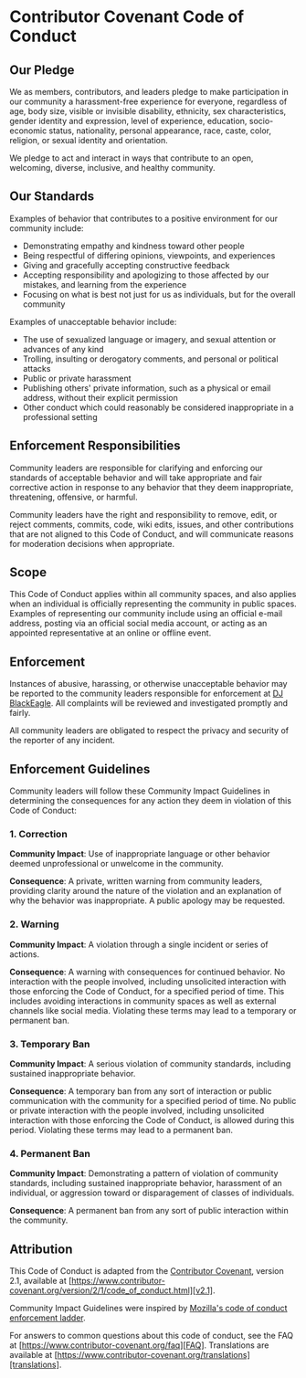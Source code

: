 # Contributor Covenant Code of Conduct

## Our Pledge

We as members, contributors, and leaders pledge to make participation in our
community a harassment-free experience for everyone, regardless of age, body
size, visible or invisible disability, ethnicity, sex characteristics, gender
identity and expression, level of experience, education, socio-economic status,
nationality, personal appearance, race, caste, color, religion, or sexual
identity and orientation.

We pledge to act and interact in ways that contribute to an open, welcoming,
diverse, inclusive, and healthy community.

## Our Standards

Examples of behavior that contributes to a positive environment for our
community include:

- Demonstrating empathy and kindness toward other people
- Being respectful of differing opinions, viewpoints, and experiences
- Giving and gracefully accepting constructive feedback
- Accepting responsibility and apologizing to those affected by our mistakes,
  and learning from the experience
- Focusing on what is best not just for us as individuals, but for the overall
  community

Examples of unacceptable behavior include:

- The use of sexualized language or imagery, and sexual attention or advances of
  any kind
- Trolling, insulting or derogatory comments, and personal or political attacks
- Public or private harassment
- Publishing others' private information, such as a physical or email address,
  without their explicit permission
- Other conduct which could reasonably be considered inappropriate in a
  professional setting

## Enforcement Responsibilities

Community leaders are responsible for clarifying and enforcing our standards of
acceptable behavior and will take appropriate and fair corrective action in
response to any behavior that they deem inappropriate, threatening, offensive,
or harmful.

Community leaders have the right and responsibility to remove, edit, or reject
comments, commits, code, wiki edits, issues, and other contributions that are
not aligned to this Code of Conduct, and will communicate reasons for moderation
decisions when appropriate.

## Scope

This Code of Conduct applies within all community spaces, and also applies when
an individual is officially representing the community in public spaces.
Examples of representing our community include using an official e-mail address,
posting via an official social media account, or acting as an appointed
representative at an online or offline event.

## Enforcement

Instances of abusive, harassing, or otherwise unacceptable behavior may be
reported to the community leaders responsible for enforcement at
[DJ BlackEagle][REF_INTERN_EMAIL_ADDRESS_COD].
All complaints will be reviewed and investigated promptly and fairly.

All community leaders are obligated to respect the privacy and security of the
reporter of any incident.

## Enforcement Guidelines

Community leaders will follow these Community Impact Guidelines in determining
the consequences for any action they deem in violation of this Code of Conduct:

### 1. Correction

**Community Impact**: Use of inappropriate language or other behavior deemed
unprofessional or unwelcome in the community.

**Consequence**: A private, written warning from community leaders, providing
clarity around the nature of the violation and an explanation of why the
behavior was inappropriate. A public apology may be requested.

### 2. Warning

**Community Impact**: A violation through a single incident or series of
actions.

**Consequence**: A warning with consequences for continued behavior. No
interaction with the people involved, including unsolicited interaction with
those enforcing the Code of Conduct, for a specified period of time. This
includes avoiding interactions in community spaces as well as external channels
like social media. Violating these terms may lead to a temporary or permanent
ban.

### 3. Temporary Ban

**Community Impact**: A serious violation of community standards, including
sustained inappropriate behavior.

**Consequence**: A temporary ban from any sort of interaction or public
communication with the community for a specified period of time. No public or
private interaction with the people involved, including unsolicited interaction
with those enforcing the Code of Conduct, is allowed during this period.
Violating these terms may lead to a permanent ban.

### 4. Permanent Ban

**Community Impact**: Demonstrating a pattern of violation of community
standards, including sustained inappropriate behavior, harassment of an
individual, or aggression toward or disparagement of classes of individuals.

**Consequence**: A permanent ban from any sort of public interaction within the
community.

## Attribution

This Code of Conduct is adapted from the [Contributor Covenant][homepage],
version 2.1, available at
[https://www.contributor-covenant.org/version/2/1/code_of_conduct.html][v2.1].

Community Impact Guidelines were inspired by
[Mozilla's code of conduct enforcement ladder][Mozilla CoC].

For answers to common questions about this code of conduct, see the FAQ at
[https://www.contributor-covenant.org/faq][FAQ]. Translations are available at
[https://www.contributor-covenant.org/translations][translations].

[homepage]: https://www.contributor-covenant.org
[v2.1]: https://www.contributor-covenant.org/version/2/1/code_of_conduct.html
[Mozilla CoC]: https://github.com/mozilla/diversity
[FAQ]: https://www.contributor-covenant.org/faq
[translations]: https://www.contributor-covenant.org/translations
[REF_INTERN_EMAIL_ADDRESS_COD]: mailto:djblackeagle-dev@djblackeagle.services
[REF_INTERN_EMAIL_ADDRESS_OWNER]: mailto:djblackeagle-dev@djblackeagle.services
[REF_INTERN_EMAIL_ADDRESS_SECURITY]: mailto:djblackeagle-dev@djblackeagle.services
[REF_INTERN_FILE_MD_CHANGELOG]: CHANGELOG.md
[REF_INTERN_FILE_MD_CODE_OF_CONDUCT]: CODE_OF_CONDUCT.md
[REF_INTERN_FILE_MD_CONTRIBUTING]: CONTRIBUTING.md
[REF_INTERN_FILE_MD_DEVELOPMENT]: DEVELOPMENT.md
[REF_INTERN_FILE_MD_LICENSE]: LICENSE.md
[REF_INTERN_FILE_MD_README]: README.md
[REF_INTERN_FILE_MD_SECURITY]: SECURITY.md
[REF_INTERN_URL_ACTIONS]: https://github.com/DJBlackEagle/testing-publish/actions
[REF_INTERN_URL_CODESTYLE]: https://github.com/DJBlackEagle/testing-publish
[REF_INTERN_URL_COMMITS]: https://github.com/DJBlackEagle/testing-publish/commits/main/
[REF_INTERN_URL_COMMIT_MESSAGE_FORMAT]: https://www.conventionalcommits.org/en/v1.0.0/
[REF_INTERN_URL_CONTRIBUTING_GENERATOR]: https://contributing.md/generator
[REF_INTERN_URL_GIT]: https://github.com/DJBlackEagle/testing-publish
[REF_INTERN_URL_ISSUE_LIST]: https://github.com/DJBlackEagle/testing-publish/issues
[REF_INTERN_URL_ISSUE_NEW]: https://github.com/DJBlackEagle/testing-publish/issues/new/choose
[REF_INTERN_URL_MD_CHANGELOG]: https://github.com/DJBlackEagle/testing-publish/blob/main/CHANGELOG.md
[REF_INTERN_URL_MD_CODE_OF_CONDUCT]: https://github.com/DJBlackEagle/testing-publish/blob/main/CODE_OF_CONDUCT.md
[REF_INTERN_URL_MD_CONTRIBUTING]: https://github.com/DJBlackEagle/testing-publish/blob/main/CONTRIBUTING.md
[REF_INTERN_URL_MD_DEVELOPMENT]: https://github.com/DJBlackEagle/testing-publish/blob/main/DEVELOPMENT.md
[REF_INTERN_URL_MD_LICENSE]: https://github.com/DJBlackEagle/testing-publish/blob/main/LICENSE.md
[REF_INTERN_URL_MD_README]: https://github.com/DJBlackEagle/testing-publish/blob/main/README.md
[REF_INTERN_URL_MD_SECURITY]: https://github.com/DJBlackEagle/testing-publish/blob/main/SECURITY.md
[REF_INTERN_URL_NPMJS_PACKAGE]: https://www.npmjs.com/package/@djblackeagle/testing-publish
[REF_INTERN_URL_PULLREQUEST]: https://github.com/DJBlackEagle/testing-publish/pulls
[REF_INTERN_URL_VULNERABILITY]: https://github.com/DJBlackEagle/testing-publish/security
[REF_INTERN_URL_VULNERABILITY_NEW]: https://github.com/DJBlackEagle/testing-publish/security/advisories/new
[REF_INTERN_URL_WORKFLOW_CQAT]: https://github.com/DJBlackEagle/testing-publish/actions/workflows/code-quality-and-tests.yml
[REF_INTERN_URL_WORKFLOW_CODEQL]: https://github.com/DJBlackEagle/testing-publish/actions/workflows/codeql.yml
[REF_EXTERN_NODEJS]: https://nodejs.org
[REF_EXTERN_NPM]: https://www.npmjs.com
[REF_EXTERN_PNPM]: https://pnpm.io
[REF_EXTERN_YARN]: https://yarnpkg.com
[REF_EXTERN_PRETTIER]: https://prettier.io
